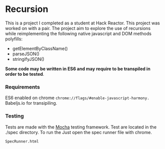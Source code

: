 Recursion
==============

This is a project I completed as a student at Hack Reactor. This project was worked on with a pair. The project aim to explore the use of recursions while reimplementing the following native javascript and DOM methods polyfills:

- getElementByClassName()
- parseJSON()
- stringifyJSON()

**Some code may be written in ES6 and may require to be transpiled in order to be tested**.

### Requirements

ES6 enabled on chrome `chrome://flags/#enable-javascript-harmony.`
Babeljs.io for transipiling.

### Testing

Tests are made with the [Mocha](https://github.com/mochajs/mocha) testing framework.
Test are located in the ./spec directory. To run the Just open the spec runner file with chrome.

```
SpecRunner.html
```

